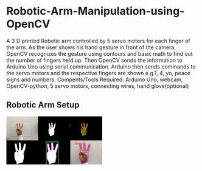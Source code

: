 # Robotic-Arm-Manipulation-using-OpenCV
A 3 D printed Robotic arm controlled by 5 servo motors for each finger of the arm. As the user shows his hand gesture in front of the camera, OpenCV recognizes the gesture using contours and basic math to find out the number of fingers held up. Then OpenCV sends the information to Arduino Uno using serial communication. Arduino then sends commands to the servo motors and the respective fingers are shown e.g.1, 4, yo, peace signs and numbers.
Compents/Tools Required:
Arduino Uno,
webcam,
OpenCV-python,
5 servo motors,
connecting wires,
hand glove(optional)

## Robotic Arm Setup

<p align="left">
  <img src="https://github.com/robbiebbaker/GestureControlledArm/blob/main/Hand%20Gesture.png" width=50% height=50%>
</p> 
